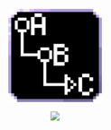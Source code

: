 <p align="center" width="100%">
    <img width="33%" src="https://github.com/konstap/SimpleJointHierarchyRenamerForMaya/blob/main/simpleJointRenamer_Logo128.png"> 
</p>
<p align="center" width="100%">
    <img width="33%" src="https://media.giphy.com/media/NZqAIWGPOi78LnPFSg/giphy.gif"> 
</p>
